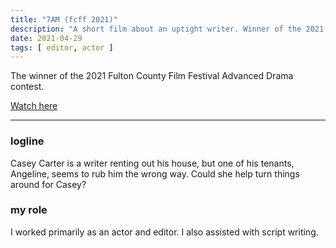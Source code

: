 ```yaml
---
title: "7AM (fcff 2021)"
description: "A short film about an uptight writer. Winner of the 2021 FCFF Advanced Drama contest."
date: 2021-04-29
tags: [ editor, actor ]
---
```

The winner of the 2021 Fulton County Film Festival Advanced Drama contest.

[Watch here](https://youtu.be/BJC0GNtXLpo)

<hr>

### logline

Casey Carter is a writer renting out his house, but one of his tenants, Angeline, seems to rub him the wrong way. Could she help turn things around for Casey?

### my role

I worked primarily as an actor and editor. I also assisted with script writing.
